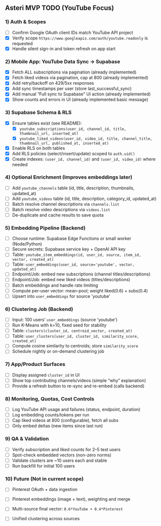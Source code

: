 ## Asteri MVP TODO (YouTube Focus)

### 1) Auth & Scopes
- [ ] Confirm Google OAuth client IDs match YouTube API project
- [x] Verify scope `https://www.googleapis.com/auth/youtube.readonly` is requested
- [x] Handle silent sign-in and token refresh on app start

### 2) Mobile App: YouTube Data Sync → Supabase
- [x] Fetch ALL subscriptions via pagination (already implemented)
- [x] Fetch liked videos via pagination, cap at 800 (already implemented)
- [x] Add retry/backoff on 429/5xx responses
- [x] Add sync timestamps per user (store last_successful_sync)
- [x] Add manual “Full sync to Supabase” UI action (already implemented)
- [x] Show counts and errors in UI (already implemented basic message)

### 3) Supabase Schema & RLS
- [x] Ensure tables exist (see README):
  - [x] `youtube_subscriptions(user_id, channel_id, title, thumbnail_url, inserted_at)`
  - [x] `youtube_liked_videos(user_id, video_id, title, channel_title, thumbnail_url, published_at, inserted_at)`
- [x] Enable RLS on both tables
- [x] Add RLS policies (select/insert/update) scoped to `auth.uid()`
- [x] Create indexes: `(user_id, channel_id)` and `(user_id, video_id)` where needed

### 4) Optional Enrichment (Improves embeddings later)
- [ ] Add `youtube_channels` table (id, title, description, thumbnails, updated_at)
- [ ] Add `youtube_videos` table (id, title, description, category_id, updated_at)
- [ ] Batch resolve channel descriptions via `channels.list`
- [ ] Batch resolve video descriptions via `videos.list`
- [ ] De-duplicate and cache results to save quota

### 5) Embedding Pipeline (Backend)
- [ ] Choose runtime: Supabase Edge Functions or small worker (Node/Python)
- [ ] Secure secrets: Supabase service key + OpenAI API key
- [ ] Table: `youtube_item_embeddings(id, user_id, source, item_id, vector, created_at)`
- [ ] Table: `user_embeddings(user_id, source='youtube', vector, updated_at)`
- [ ] Endpoint/Job: embed new subscriptions (channel titles/descriptions)
- [ ] Endpoint/Job: embed new liked videos (titles/descriptions)
- [ ] Batch embeddings and handle rate limiting
- [ ] Compute per-user vector: mean-pool; weight liked(0.6) + subs(0.4)
- [ ] Upsert into `user_embeddings` for source 'youtube'

### 6) Clustering Job (Backend)
- [ ] Input: 100 users’ `user_embeddings` (source 'youtube')
- [ ] Run K-Means with k=10, fixed seed for stability
- [ ] Table: `clusters(cluster_id, centroid_vector, created_at)`
- [ ] Table: `user_clusters(user_id, cluster_id, similarity_score, created_at)`
- [ ] Compute cosine similarity to centroids; store `similarity_score`
- [ ] Schedule nightly or on-demand clustering job

### 7) App/Product Surfaces
- [ ] Display assigned `cluster_id` in UI
- [ ] Show top contributing channels/videos (simple “why” explanation)
- [ ] Provide a refresh button to re-sync and re-embed (calls backend)

### 8) Monitoring, Quotas, Cost Controls
- [ ] Log YouTube API usage and failures (status, endpoint, duration)
- [ ] Log embedding counts/tokens per run
- [ ] Cap liked videos at 800 (configurable), fetch all subs
- [ ] Only embed deltas (new items since last run)

### 9) QA & Validation
- [ ] Verify subscription and liked counts for 2–5 test users
- [ ] Spot-check embedded vectors (non-zero norms)
- [ ] Validate clusters are ~10 users each and stable
- [ ] Run backfill for initial 100 users

### 10) Future (Not in current scope)
- [ ] Pinterest OAuth + data ingestion
- [ ] Pinterest embeddings (image + text), weighting and merge
- [ ] Multi-source final vector: `0.6*YouTube + 0.4*Pinterest`
- [ ] Unified clustering across sources


